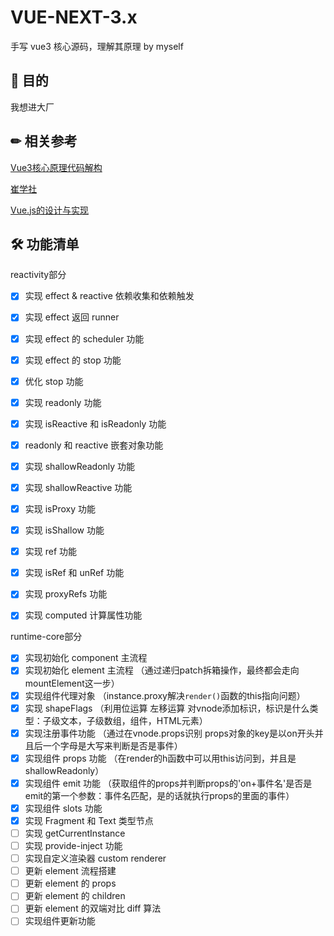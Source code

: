 # VUE-NEXT-3.x

手写 vue3 核心源码，理解其原理 by myself

## 🙌 目的

我想进大厂

## ✏ 相关参考
[Vue3核心原理代码解构](https://juejin.cn/column/7089244418703622175)

[崔学社](https://github.com/cuixiaorui/mini-vue)

[Vue.js的设计与实现](https://item.jd.com/13611922.html)

## 🛠 功能清单
reactivity部分

- [x] 实现 effect & reactive 依赖收集和依赖触发
- [x] 实现 effect 返回 runner
- [x] 实现 effect 的 scheduler 功能
- [x] 实现 effect 的 stop 功能
- [x] 优化 stop 功能
- [x] 实现 readonly 功能
- [x] 实现 isReactive 和 isReadonly 功能
- [x] readonly 和 reactive 嵌套对象功能
- [x] 实现 shallowReadonly 功能
- [x] 实现 shallowReactive 功能
- [x] 实现 isProxy 功能
- [x] 实现 isShallow 功能
- [x] 实现 ref 功能
- [x] 实现 isRef 和 unRef 功能
- [x] 实现 proxyRefs 功能
- [x] 实现 computed 计算属性功能


runtime-core部分

- [x] 实现初始化 component 主流程
- [x] 实现初始化 element 主流程  （通过递归patch拆箱操作，最终都会走向mountElement这一步）
- [x] 实现组件代理对象  （instance.proxy解决`render()`函数的this指向问题）
- [x] 实现 shapeFlags  （利用位运算 左移运算 对vnode添加标识，标识是什么类型：子级文本，子级数组，组件，HTML元素）
- [x] 实现注册事件功能     （通过在vnode.props识别 props对象的key是以on开头并且后一个字母是大写来判断是否是事件）
- [x] 实现组件 props 功能   （在render的h函数中可以用this访问到，并且是shallowReadonly）
- [x] 实现组件 emit 功能   （获取组件的props并判断props的'on+事件名'是否是emit的第一个参数：事件名匹配，是的话就执行props的里面的事件）
- [x] 实现组件 slots 功能
- [x] 实现 Fragment 和 Text 类型节点  
- [ ] 实现 getCurrentInstance
- [ ] 实现 provide-inject 功能
- [ ] 实现自定义渲染器 custom renderer
- [ ] 更新 element 流程搭建
- [ ] 更新 element 的 props
- [ ] 更新 element 的 children
- [ ] 更新 element 的双端对比 diff 算法
- [ ] 实现组件更新功能
